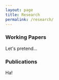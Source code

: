 ```yaml
---
layout: page
title: Research
permalink: /research/
---
```


### Working Papers

Let's pretend...

### Publications

Ha!

